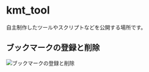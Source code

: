 # kmt_tool
自主制作したツールやスクリプトなどを公開する場所です。

## ブックマークの登録と削除
![ブックマークの登録と削除](https://user-images.githubusercontent.com/69702777/167282847-75476e83-9b8b-41e5-a73b-096461738d22.gif)
